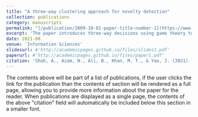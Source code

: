 ```yaml
---
title: "A three-way clustering approach for novelty detection"
collection: publications
category: manuscripts
permalink: "[/publication/2009-10-01-paper-title-number-1](https://www.sciencedirect.com/science/article/abs/pii/S0020025521004679)"
excerpt: 'The paper introduces three-way decisions using game theory to detection unknown unseen class instances as novelty in the data'
date: 2021-08
venue: 'Information Sciences'
slidesurl: #'http://academicpages.github.io/files/slides1.pdf'
paperurl: #'http://academicpages.github.io/files/paper1.pdf'
citation: 'Shah, A., Azam, N., Ali, B., Khan, M. T., & Yao, J. (2021). A three-way clustering approach for novelty detection. Information Sciences, 569, 650-668.'
---
```


The contents above will be part of a list of publications, if the user clicks the link for the publication than the contents of section will be rendered as a full page, allowing you to provide more information about the paper for the reader. When publications are displayed as a single page, the contents of the above "citation" field will automatically be included below this section in a smaller font.
